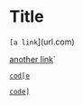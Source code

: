 # Title

`[a link`](url.com)

[another link](`google.com)`

[`cod[e`](google.com)

[`code]`](ucsd.edu)
